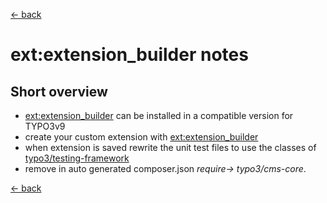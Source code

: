[<- back](../Readme.md)
# ext:extension_builder notes

## Short overview
* [ext:extension_builder](https://github.com/FriendsOfTYPO3/extension_builder) can be installed in a compatible version for 
TYPO3v9
* create your custom extension with [ext:extension_builder](https://github.com/FriendsOfTYPO3/extension_builder)
* when extension is saved rewrite the unit test files to use the classes of [typo3/testing-framework](https://packagist.org/packages/typo3/testing-framework)
* remove in auto generated composer.json _require-> typo3/cms-core_.


[<- back](../Readme.md)